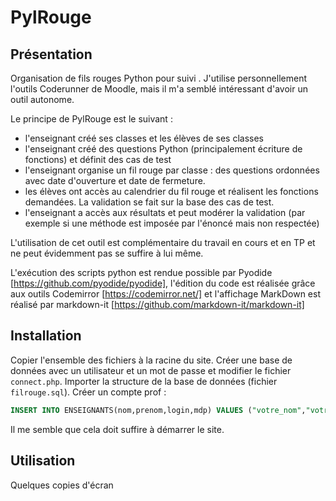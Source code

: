# PylRouge

## Présentation
Organisation de fils rouges Python pour suivi .
J'utilise personnellement l'outils Coderunner de Moodle, mais il m'a semblé intéressant d'avoir un outil autonome. 


Le principe de PylRouge est le suivant : 
- l'enseignant créé ses classes et les élèves de ses classes
- l'enseignant créé des questions Python (principalement écriture de fonctions) et définit des cas de test
- l'enseignant organise un fil rouge par classe : des questions ordonnées avec date d'ouverture et date de fermeture.
- les élèves ont accès au calendrier du fil rouge et réalisent les fonctions demandées. La validation se fait sur la base des cas de test.
- l'enseignant a accès aux résultats et peut modérer la validation (par exemple si une méthode est imposée par l'énoncé mais non respectée)

L'utilisation de cet outil est complémentaire du travail en cours et en TP et ne peut évidemment pas se suffire à lui même.


L'exécution des scripts python est rendue possible par Pyodide [https://github.com/pyodide/pyodide], l'édition du code est réalisée grâce aux outils Codemirror [https://codemirror.net/] et l'affichage MarkDown est réalisé par markdown-it [https://github.com/markdown-it/markdown-it]


## Installation

Copier l'ensemble des fichiers à la racine du site.
Créer une base de données avec un utilisateur et un mot de passe et modifier le fichier `connect.php`.
Importer la structure de la base de données  (fichier `filrouge.sql`).
Créer un compte prof : 
```SQL
INSERT INTO ENSEIGNANTS(nom,prenom,login,mdp) VALUES ("votre_nom","votre_prenom","votre_login",SHA4("votre_mdp",256));
```

Il me semble que cela doit suffire à démarrer le site. 


## Utilisation
Quelques copies d'écran

